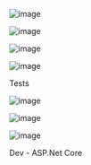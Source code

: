 ![image](https://github.com/user-attachments/assets/1bad1063-5fca-4ed6-bc5f-4d928a153111)

![image](https://github.com/user-attachments/assets/fed2ee0f-652d-45a4-ad4e-2ebbc642c158)

![image](https://github.com/user-attachments/assets/d800a7be-e43d-4514-ada8-59c1ffd7dc82)

![image](https://github.com/user-attachments/assets/f0205c61-64a2-4c5c-8986-f936c6fc8bac)

Tests

![image](https://github.com/user-attachments/assets/6db6319e-5622-4819-9e76-fe131513c260)

![image](https://github.com/user-attachments/assets/1a4f6400-bc79-4e3c-bd3e-b852c702fbfb)

![image](https://github.com/user-attachments/assets/cfcc9774-bd34-4c5f-b3a4-7f295fdf05e1)



Dev - ASP.Net Core


